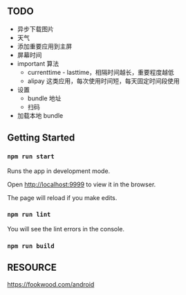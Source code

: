 
## TODO
- 异步下载图片
- 天气
- 添加重要应用到主屏
- 屏幕时间
- important 算法
  - currenttime - lasttime，相隔时间越长，重要程度越低
  - alipay 这类应用，每次使用时间短，每天固定时间段使用
- 设置
  - bundle 地址
  - 扫码
- 加载本地 bundle

## Getting Started

### `npm run start`

Runs the app in development mode.

Open [http://localhost:9999](http://localhost:9999) to view it in the browser.

The page will reload if you make edits.

### `npm run lint`

You will see the lint errors in the console.

### `npm run build`


## RESOURCE
https://fookwood.com/android